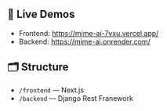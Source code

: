 ## 🔗 Live Demos
- Frontend: https://mime-ai-7vxu.vercel.app/
- Backend: https://mime-ai.onrender.com/

## 🗂 Structure
- `/frontend` — Next.js
- `/backend` — Django Rest Franework
